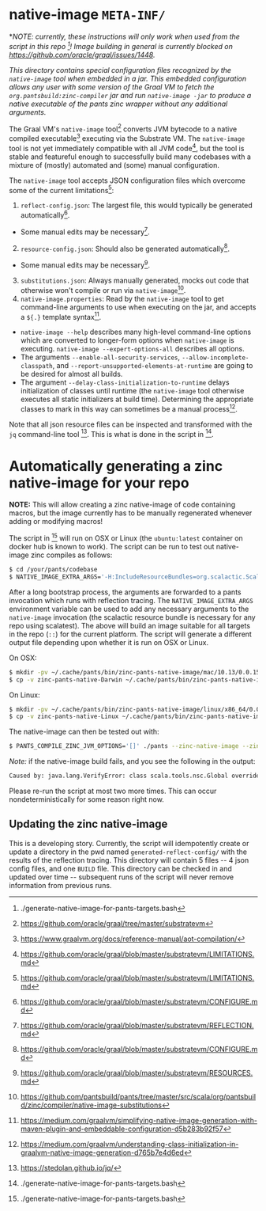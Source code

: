 native-image `META-INF/`
===========================

**NOTE: currently, these instructions will only work when used from the script in this repo [^1]! Image building in general is currently blocked on https://github.com/oracle/graal/issues/1448.*

*This directory contains special configuration files recognized by the `native-image` tool when embedded in a jar. This embedded configuration allows any user with some version of the Graal VM to fetch the `org.pantsbuild:zinc-compiler` jar and run `native-image -jar` to produce a native executable of the pants zinc wrapper without any additional arguments.*

The Graal VM's `native-image` tool[^2] converts JVM bytecode to a native compiled executable[^3] executing via the Substrate VM. The `native-image` tool is not yet immediately compatible with all JVM code[^4], but the tool is stable and featureful enough to successfully build many codebases with a mixture of (mostly) automated and (some) manual configuration.

The `native-image` tool accepts JSON configuration files which overcome some of the current limitations[^4]:
1. `reflect-config.json`: The largest file, this would typically be generated automatically[^6].
  - Some manual edits may be necessary[^7].
2. `resource-config.json`: Should also be generated automatically[^6].
  - Some manual edits may be necessary[^8].
3. `substitutions.json`: Always manually generated, mocks out code that otherwise won't compile or run via `native-image`[^9].
4. `native-image.properties`: Read by the `native-image` tool to get command-line arguments to use when executing on the jar, and accepts a `${.}` template syntax[^5].
  - `native-image --help` describes many high-level command-line options which are converted to longer-form options when `native-image` is executing. `native-image --expert-options-all` describes all options.
  - The arguments `--enable-all-security-services`, `--allow-incomplete-classpath`, and `--report-unsupported-elements-at-runtime` are going to be desired for almost all builds.
  - The argument `--delay-class-initialization-to-runtime` delays initialization of classes until runtime (the `native-image` tool otherwise executes all static initializers at build time). Determining the appropriate classes to mark in this way can sometimes be a manual process[^10].

Note that all json resource files can be inspected and transformed with the `jq` command-line tool [^11]. This is what is done in the script in [^1].

# Automatically generating a zinc native-image for your repo

**NOTE:** This will allow creating a zinc native-image of code containing macros, but the image currently has to be manually regenerated whenever adding or modifying macros!

The script in [^1] will run on OSX or Linux (the `ubuntu:latest` container on docker hub is known to work). The script can be run to test out native-image zinc compiles as follows:

``` bash
$ cd /your/pants/codebase
$ NATIVE_IMAGE_EXTRA_ARGS='-H:IncludeResourceBundles=org.scalactic.ScalacticBundle' /path/to/your/pants/checkout/build-support/native-image/generate-native-image-for-pants-targets.bash ::
```

After a long bootstrap process, the arguments are forwarded to a pants invocation which runs with reflection tracing. The `NATIVE_IMAGE_EXTRA_ARGS` environment variable can be used to add any necessary arguments to the `native-image` invocation (the scalactic resource bundle is necessary for any repo using scalatest). The above will build an image suitable for all targets in the repo (`::`) for the current platform. The script will generate a different output file depending upon whether it is run on OSX or Linux.

On OSX:

``` bash
$ mkdir -pv ~/.cache/pants/bin/zinc-pants-native-image/mac/10.13/0.0.15
$ cp -v zinc-pants-native-Darwin ~/.cache/pants/bin/zinc-pants-native-image/mac/10.13/0.0.15/zinc-pants-native-image
```

On Linux:

``` bash
$ mkdir -pv ~/.cache/pants/bin/zinc-pants-native-image/linux/x86_64/0.0.15
$ cp -v zinc-pants-native-Linux ~/.cache/pants/bin/zinc-pants-native-image/linux/x86_64/0.0.15/zinc-pants-native-image
```

The native-image can then be tested out with:

``` bash
$ PANTS_COMPILE_ZINC_JVM_OPTIONS='[]' ./pants --zinc-native-image --zinc-version=0.0.15 compile.zinc --execution-strategy=hermetic --no-incremental --cache-ignore test ::
```

*Note:* if the native-image build fails, and you see the following in the output:
``` bash
Caused by: java.lang.VerifyError: class scala.tools.nsc.Global overrides final method isDeveloper.()Z
```

Please re-run the script at most two more times. This can occur nondeterministically for some reason right now.

## Updating the zinc native-image

This is a developing story. Currently, the script will idempotently create or update a directory in the pwd named `generated-reflect-config/` with the results of the reflection tracing. This directory will contain 5 files -- 4 json config files, and one `BUILD` file. This directory can be checked in and updated over time -- subsequent runs of the script will never remove information from previous runs.

[^1]: ./generate-native-image-for-pants-targets.bash

[^2]: https://github.com/oracle/graal/tree/master/substratevm

[^3]: https://www.graalvm.org/docs/reference-manual/aot-compilation/

[^4]: https://github.com/oracle/graal/blob/master/substratevm/LIMITATIONS.md

[^5]: https://medium.com/graalvm/simplifying-native-image-generation-with-maven-plugin-and-embeddable-configuration-d5b283b92f57

[^6]: https://github.com/oracle/graal/blob/master/substratevm/CONFIGURE.md

[^7]: https://github.com/oracle/graal/blob/master/substratevm/REFLECTION.md

[^8]: https://github.com/oracle/graal/blob/master/substratevm/RESOURCES.md

[^9]: https://github.com/pantsbuild/pants/tree/master/src/scala/org/pantsbuild/zinc/compiler/native-image-substitutions

[^10]: https://medium.com/graalvm/understanding-class-initialization-in-graalvm-native-image-generation-d765b7e4d6ed

[^11]: https://stedolan.github.io/jq/
